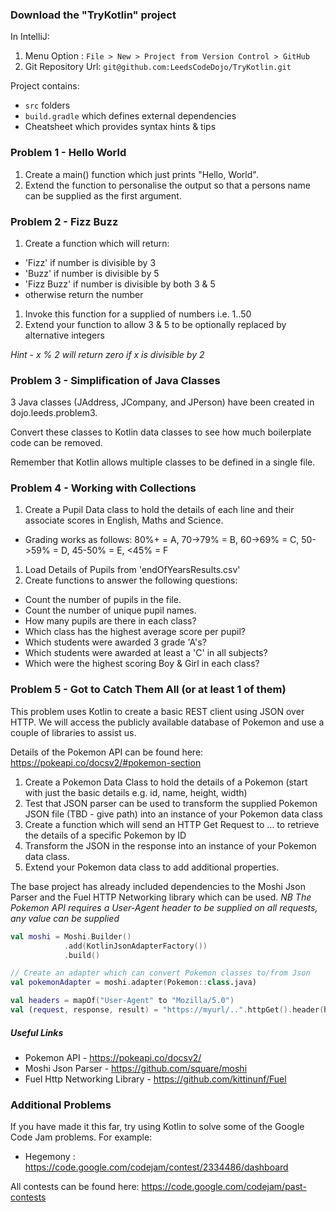 ### Download the "TryKotlin" project

In IntelliJ:
1. Menu Option : `File > New > Project from Version Control > GitHub`
1. Git Repository Url: `git@github.com:LeedsCodeDojo/TryKotlin.git` 

Project contains:
- `src` folders
- `build.gradle` which defines external dependencies
- Cheatsheet which provides syntax hints & tips


### Problem 1 - Hello World
1. Create a main() function which just prints "Hello, World".
1. Extend the function to personalise the output so that a persons name can be supplied as the first argument.

### Problem 2 - Fizz Buzz
1. Create a function which will return:
  - 'Fizz' if number is divisible by 3
  - 'Buzz' if number is divisible by 5
  - 'Fizz Buzz' if number is divisible by both 3 & 5
  - otherwise return the number
1.  Invoke this function for a supplied of numbers i.e. 1..50
1. Extend your function to allow 3 & 5 to be optionally replaced by alternative integers

*Hint - x % 2 will return zero if x is divisible by 2*

### Problem 3 - Simplification of Java Classes
3 Java classes (JAddress, JCompany, and JPerson) have been created in dojo.leeds.problem3.

Convert these classes to Kotlin data classes to see how much boilerplate code can be removed.

Remember that Kotlin allows multiple classes to be defined in a single file.

### Problem 4 - Working with Collections
1. Create a Pupil Data class to hold the details of each line and their associate scores in English, Maths and Science.
  - Grading works as follows: 80%+ = A, 70->79% = B, 60->69% = C, 50->59% = D, 45-50% = E, <45% = F
1. Load Details of Pupils from 'endOfYearsResults.csv'
1. Create functions to answer the following questions:
  - Count the number of pupils in the file.
  - Count the number of unique pupil names.
  - How many pupils are there in each class?
  - Which class has the highest average score per pupil?
  - Which students were awarded 3 grade 'A's?
  - Which students were awarded at least a 'C' in all subjects?
  - Which were the highest scoring Boy & Girl in each class?

### Problem 5 - Got to Catch Them All (or at least 1 of them)
This problem uses Kotlin to create a basic REST client using JSON over HTTP.
 We will access the publicly available database of Pokemon and use a couple of libraries to assist us.
 
Details of the Pokemon API can be found here: https://pokeapi.co/docsv2/#pokemon-section

1. Create a Pokemon Data Class to hold the details of a Pokemon (start with just the basic details e.g. id, name, height, width)
2. Test that JSON parser can be used to transform the supplied Pokemon JSON file  (TBD - give path) into an instance of your Pokemon data class
3. Create a function which will send an HTTP Get Request to ... to retrieve the details of a specific Pokemon by ID
4. Transform the JSON in the response into an instance of your Pokemon data class.
5. Extend your Pokemon data class to add additional properties.

The base project has already included dependencies to the Moshi Json Parser and the Fuel HTTP Networking library which can be used.
*NB The Pokemon API requires a User-Agent header to be supplied on all requests, any value can be supplied*

```kotlin
val moshi = Moshi.Builder()
            .add(KotlinJsonAdapterFactory())
            .build()

// Create an adapter which can convert Pokemon classes to/from Json            
val pokemonAdapter = moshi.adapter(Pokemon::class.java)

```

```kotlin
val headers = mapOf("User-Agent" to "Mozilla/5.0")
val (request, response, result) = "https://myurl/..".httpGet().header(headers).responseString()
```

##### Useful Links
- Pokemon API - https://pokeapi.co/docsv2/
- Moshi Json Parser - https://github.com/square/moshi
- Fuel Http Networking Library - https://github.com/kittinunf/Fuel

### Additional Problems
If you have made it this far, try using Kotlin to solve some of the Google Code Jam problems.
For example: 
- Hegemony : https://code.google.com/codejam/contest/2334486/dashboard

All contests can be found here: https://code.google.com/codejam/past-contests

